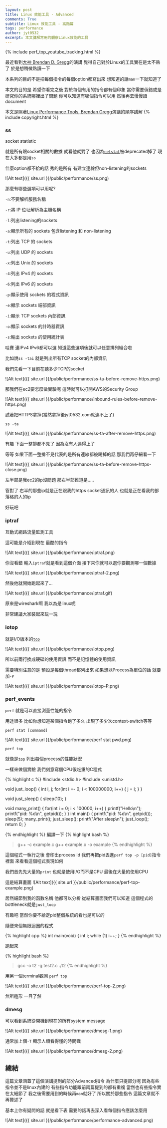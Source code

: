 ```yaml
---
layout: post
title: Linux 效能工具 - Advanced
comments: True 
subtitle: Linux 效能工具 - 高階篇
tags: performance
author: jyt0532
excerpt: 本文講解常用的觀察Linux效能的工具
---
```


{% include perf_top_youtube_tracking.html %}

最近看到[大神 Brendan D. Gregg](http://www.brendangregg.com/)的演講 覺得自己對於Linux的工具實在是太不熟了 於是想稍微熟讀一下

本系列的目的不是把每個指令的每個option都寫出來 想知道的話`man`一下就知道了 

本文的目的是 希望你看完之後 對於每個有用的指令都有個印象 當你需要偵錯或是研究你的系統哪裡出了問題 你可以知道有哪個指令可以用 然後再去慢慢讀document

本文是照著[Linux Performance Tools, Brendan Gregg](https://www.youtube.com/watch?v=FJW8nGV4jxY)演講的順序講解
{% include copyright.html %}



### ss

socket statistic

就是所有跟socket相關的數據 就看他就對了 也因為[`netstat`](/2020/05/17/linux-performance-tool-2/#netstat)被deprecated掉了 現在大多都是用`ss`

什麼option都不給的話 秀的是所有 有建立連線但non-listening的sockets

![Alt text]({{ site.url }}/public/performance/ss.png)

那麼有哪些選項可以用呢?


`-n`:不要解析服務名稱

`-r`:將 IP 位址解析為主機名稱

`-l`:列出listening的sockets

`-a`:顯示所有的 sockets 包含listening 和 non-listening

`-t`:列出 TCP 的 sockets

`-u`:列出 UDP 的 sockets

`-x`:列出 Unix 的 sockets

`-4`:列出 IPv4 的 sockets

`-6`:列出 IPv6 的 sockets

`-p`:顯示使用 sockets 的程式資訊

`-e`:顯示 sockets 細部資訊

`-i`:顯示 TCP sockets 內部資訊

`-o`:顯示 sockets 的計時器資訊

`-s`:輸出 sockets 的使用統計表


哇賽 連IPv4 IPv6都可以選 知道這些選項後就可以任意排列組合啦

比如說`ss -tai` 就是列出所有TCP socket的內部資訊

我們先看一下目前在聽多少TCP的socket

![Alt text]({{ site.url }}/public/performance/ss-ta-before-remove-https.png)

那我們在ec2要怎麼做實驗呢 這時就可以打開AWS的Security Group

![Alt text]({{ site.url }}/public/performance/inbound-rules-before-remove-https.png)

試著把HTTPS拿掉(當然拿掉後jyt0532.com就連不上了)

`ss -ta`

![Alt text]({{ site.url }}/public/performance/ss-ta-after-remove-https.png)

有趣 下面一整排都不見了 因為沒有人連得上了

等等 如果下面一整排不見代表的是所有連線都被踢掉的話 那我們再仔細看一下


![Alt text]({{ site.url }}/public/performance/ss-ta-before-remove-https-close.png)

左半部是我ec2的ip沒問題 那右半部難道是.....


答對了 右半的那些ip就是正在跟我的https socket通訊的人 也就是正在看我的部落格的人的ip

好玩吧

### iptraf

互動式網路流量監測工具

這可能是介紹到現在 最酷的指令

![Alt text]({{ site.url }}/public/performance/iptraf.png)

你沒看錯 輸入`iptraf`就是看到這個介面 接下來你就可以選你要觀測哪一個數據

![Alt text]({{ site.url }}/public/performance/iptraf-2.png)

然後他就開始跑起來了...

![Alt text]({{ site.url }}/public/performance/iptraf.gif)

原來是wireshark啊 我以為是linux呢

非常建議大家裝起來玩一玩

### iotop

就是I/O版本的[`top`](/2020/05/09/linux-performance-tool-1/#top)

![Alt text]({{ site.url }}/public/performance/iotop.png)

所以前兩行換成硬碟的使用資訊 而不是記憶體的使用資訊

需要特別注意的是 預設是每個thread都列出來 如果想以Process為單位的話 就要加`-P`

![Alt text]({{ site.url }}/public/performance/iotop-P.png)

### perf_events

`perf` 就是可以直接測量性能的指令

用途很多 比如你想知道某個指令跑了多久 出現了多少次context-switch等等

`perf stat [command]`

![Alt text]({{ site.url }}/public/performance/perf stat pwd.png)

`perf top`

就像是[`top`](/2020/05/09/linux-performance-tool-1/#top) 列出每個process的性能狀況

一樣來做個實驗 我們刻意寫個CPU很吃重的C程式

{% highlight c %}
#include <stdio.h>
#include <unistd.h>

void just_loop() {
  int i, j;
  for(int i =- 0; i < 100000000; i++) {
    j = i;
  }
}

void just_sleep() {
  sleep(10);
}

void many_print() {
  for(int i = 0; i < 100000; i++) {
    printf("Hello\n");
    printf("pid: %d\n", getpid());
  }
}
int main() {
    printf("pid: %d\n", getpid());
    sleep(5);
    many_print();
    just_sleep();
    printf("After sleep\n");
    just_loop();
    return 0;
}

{% endhighlight %}
編譯一下
{% highlight bash %}
> g++ -c example.c
> g++ example.o -o example
{% endhighlight %}

這個程式一執行之後 會印出process id 我們再把pid丟進`perf top -p [pid]`指令裡面 
來看看這個程式表現如何

<div id="perf-top-demo"></div>

我們首先先大量的`print` 也就是使用I/O而不是CPU 最後在大量的使用CPU

這是結算畫面
![Alt text]({{ site.url }}/public/performance/perf-top-example.png)

居然細節到我的函數名稱 他都可以分析 從結算畫面我們可以知道 這個程式的bottleneck就是`just_loop`

有趣吧 當然你要不給定pid整個系統的看也是可以的

隨便來個無限迴圈的程式

{% highlight cpp %}
int main(void)
{
  int i;
  while (1) i++;
}
{% endhighlight %}

跑起來

{% highlight bash %}
> gcc -o t2 -g test2.c
> ./t2
{% endhighlight %}

用另一個terminal觀測 `perf top`

![Alt text]({{ site.url }}/public/performance/perf-top-2.png)

無所遁形 一目了然


### dmesg 

可以看到系統從開機到現在的所有system message

![Alt text]({{ site.url }}/public/performance/dmesg-1.png)

通常加上個`-T` 顯示人類看得懂的時間戳

![Alt text]({{ site.url }}/public/performance/dmesg-2.png)

## 總結

這篇文章涵蓋了這個演講提到的部分Advanced指令 為什麼只提部分呢 因為有些指令並不是linux內建的 有些指令功能跟前兩篇提到的都有重複 當然也有些指令實在太細節了 我之後需要用到的時候再`man`就好了 所以關於那些指令 這篇文章就不再贅述了


基本上你有疑問的話 就是看下表 需要的話再去深入看每個指令應該怎麼用

![Alt text]({{ site.url }}/public/performance/performance-advanced.png)




